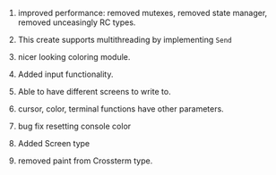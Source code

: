 1. improved performance: removed mutexes, removed state manager, removed unceasingly RC types.
2. This create supports multithreading by implementing `Send`
2. nicer looking coloring module.
4. Added input functionality.
4. Able to have different screens to write to. 
 
2. cursor, color, terminal functions have other parameters.
3. bug fix resetting console color
6. Added Screen type
8. removed paint from Crossterm type.